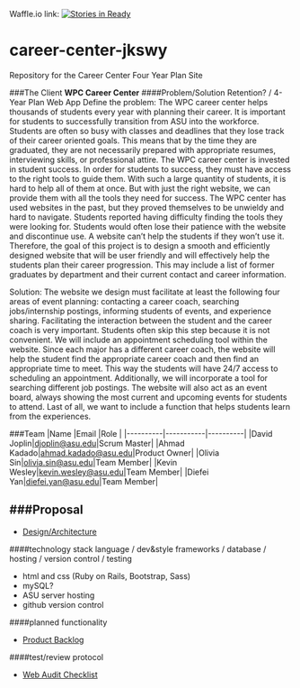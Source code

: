 Waffle.io link: [![Stories in Ready](https://badge.waffle.io/asu-cis440-summer/career-center-jkswy.png?label=ready&title=Ready)](https://waffle.io/asu-cis440-summer/career-center-jkswy)
# career-center-jkswy
Repository for the Career Center Four Year Plan Site

###The Client
  **WPC Career Center**
####Problem/Solution
Retention? / 4-Year Plan Web App
Define the problem:
	The WPC career center helps thousands of students every year with planning their career.  It is important for students to successfully transition from ASU into the workforce.  Students are often so busy with classes and deadlines that they lose track of their career oriented goals.  This means that by the time they are graduated, they are not necessarily prepared with appropriate resumes, interviewing skills, or professional attire.  The WPC career center is invested in student success.  In order for students to success, they must have access to the right tools to guide them.  With such a large quantity of students, it is hard to help all of them at once.  But with just the right website, we can provide them with all the tools they need for success.  The WPC center has used websites in the past, but they proved themselves to be unwieldy and hard to navigate.  Students reported having difficulty finding the tools they were looking for.  Students would often lose their patience with the website and discontinue use.  A website can’t help the students if they won’t use it.  Therefore, the goal of this project is to design a smooth and efficiently designed website that will be user friendly and will effectively help the students plan their career progression. This may include a list of former graduates by department and their current contact and career information.  

Solution:
The website we design must facilitate at least the following four areas of event planning: contacting a career coach, searching jobs/internship postings, informing students of events, and experience sharing.  Facilitating the interaction between the student and the career coach is very important.  Students often skip this step because it is not convenient.  We will include an appointment scheduling tool within the website.  Since each major has a different career coach, the website will help the student find the appropriate career coach and then find an appropriate time to meet.  This way the students will have 24/7 access to scheduling an appointment. Additionally, we will incorporate a tool for searching different job postings.  The website will also act as an event board, always showing the most current and upcoming events for students to attend.  Last of all, we want to include a function that helps students learn from the experiences.


###Team
|Name      |Email      |Role      |
|----------|-----------|----------|
|David Joplin|djoplin@asu.edu|Scrum Master|
|Ahmad Kadado|ahmad.kadado@asu.edu|Product Owner|
|Olivia Sin|olivia.sin@asu.edu|Team Member|
|Kevin Wesley|kevin.wesley@asu.edu|Team Member|
|Diefei Yan|diefei.yan@asu.edu|Team Member|

###Proposal
-


- [Design/Architecture](https://github.com/asu-cis440-summer/career-center-jkswy/blob/master/design_architecture.md)

####technology stack
  language / dev&style frameworks / database / hosting / version control / testing
  
- html and css (Ruby on Rails, Bootstrap, Sass) 
- mySQL?
- ASU server hosting
- github version control

####planned functionality

  - [Product Backlog](https://github.com/asu-cis440-summer/career-center-jkswy/blob/master/backlog.md)

####test/review protocol
- [Web Audit Checklist](https://github.com/asu-cis440-summer/career-center-jkswy/blob/master/Web_Audit_Checklist_3.pdf)
